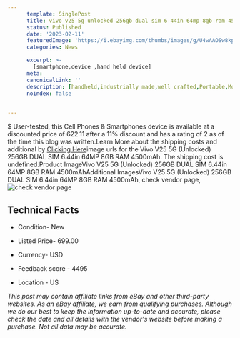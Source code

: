 ```yaml
---
      template: SinglePost
      title: vivo v25 5g unlocked 256gb dual sim 6 44in 64mp 8gb ram 4500mah
      status: Published
      date: '2023-02-11'
      featuredImage: 'https://i.ebayimg.com/thumbs/images/g/U4wAAOSw8kpjdQee/s-l225.jpg'
      categories: News

      excerpt: >-
        [smartphone,device ,hand held device]
      meta:
      canonicalLink: ''
      description: [handheld,industrially made,well crafted,Portable,Mobile,Compact,Convenient,Lightweight,Maneuverable,Man-portable,Miniature,Carriable,Hand-held,Light,Holdable,Transportable,Mobile device,Pocket-sized,On-the-go,Wireless,Cordless,Compact size,Convenient size, smartphone,device ,hand held device]
      noindex: false

        
---
```

$
    User-tested, this Cell Phones & Smartphones device is available at a discounted price of 622.11 after a 11% discount and has a rating of 2 as of the time this blog was written.Learn More about the shipping costs and additional by [Clicking Here](https://www.ebay.com/itm/185667029585?hash=item2b3a9e0a51%3Ag%3AU4wAAOSw8kpjdQee&mkevt=1&mkcid=1&mkrid=711-53200-19255-0&campid=%253CePNCampaignId%253E&customid=%253CreferenceId%253E&toolid=10049)image urls for the Vivo V25 5G (Unlocked) 256GB DUAL SIM 6.44in 64MP 8GB RAM 4500mAh. The shipping cost is undefined.Product ImageVivo V25 5G (Unlocked) 256GB DUAL SIM 6.44in 64MP 8GB RAM 4500mAhAdditional ImagesVivo V25 5G (Unlocked) 256GB DUAL SIM 6.44in 64MP 8GB RAM 4500mAh, check vendor page, ![check vendor page](https://origin-galleryplus.ebayimg.com/ws/web/185667029585_2_0_1/225x225.jpg,https://origin-galleryplus.ebayimg.com/ws/web/185667029585_3_0_1/225x225.jpg,https://origin-galleryplus.ebayimg.com/ws/web/185667029585_4_0_1/225x225.jpg,https://origin-galleryplus.ebayimg.com/ws/web/185667029585_5_0_1/225x225.jpg,https://origin-galleryplus.ebayimg.com/ws/web/185667029585_6_0_1/225x225.jpg,https://origin-galleryplus.ebayimg.com/ws/web/185667029585_7_0_1/225x225.jpg,https://origin-galleryplus.ebayimg.com/ws/web/185667029585_8_0_1/225x225.jpg)
    
    

 ## Technical Facts 



     
      

 - Condition- New 


      

 - Listed Price- 699.00 


      

 - Currency- USD 


      

 - Feedback score - 4495 


      

 - Location - US 


      
      

 *_This post may contain affiliate links from eBay and other third-party websites. As an eBay affiliate, we earn from qualifying purchases. Although we do our best to keep the information up-to-date and accurate, please check the date and all details with the vendor's website before making a purchase. Not all data may be accurate._*



    
    
    
    
    